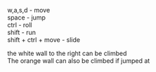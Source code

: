 w,a,s,d - move \
space - jump \
ctrl - roll \
shift - run \
shift + ctrl + move - slide 
 
the white wall to the right can be climbed \
The orange wall can also be climbed if jumped at
